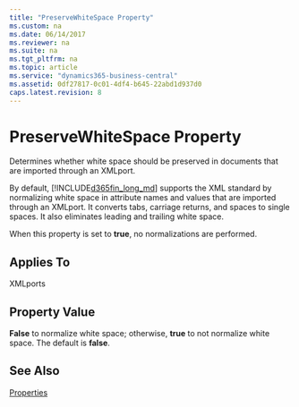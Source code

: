 ```yaml
---
title: "PreserveWhiteSpace Property"
ms.custom: na
ms.date: 06/14/2017
ms.reviewer: na
ms.suite: na
ms.tgt_pltfrm: na
ms.topic: article
ms.service: "dynamics365-business-central"
ms.assetid: 0df27817-0c01-4df4-b645-22abd1d937d0
caps.latest.revision: 8
---
```


 

# PreserveWhiteSpace Property
Determines whether white space should be preserved in documents that are imported through an XMLport.  
  
 By default, [!INCLUDE[d365fin_long_md](../includes/d365fin_long_md.md)] supports the XML standard by normalizing white space in attribute names and values that are imported through an XMLport. It converts tabs, carriage returns, and spaces to single spaces. It also eliminates leading and trailing white space.  
  
 When this property is set to **true**, no normalizations are performed.  
  
## Applies To  
 XMLports  
  
## Property Value  
 **False** to normalize white space; otherwise, **true** to not normalize white space. The default is **false**.  
  
## See Also  
 [Properties](devenv-properties.md)
